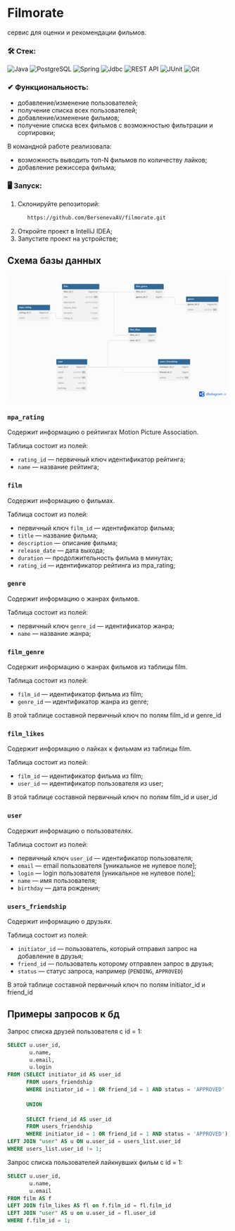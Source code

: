 # Filmorate
сервис для оценки и рекомендации фильмов.

### &#128736; Стек:
![Java](https://img.shields.io/badge/java-%25?style=for-the-badge&logo=java&color=blue)
![PostgreSQL](https://img.shields.io/badge/PostgreSQL-%252300758F.svg?style=for-the-badge&logo=PostgreSQL&color=lightskyblue)
![Spring](https://img.shields.io/badge/spring-%25?style=for-the-badge&logo=spring&color=lavenderblush)
![Jdbc](https://img.shields.io/badge/Jdbc-%25?style=for-the-badge&color=lavender)
![REST API](https://img.shields.io/badge/REST%20API-%23266999.svg?style=for-the-badge&color=teal)
![JUnit](https://img.shields.io/badge/JUnit-%25?style=for-the-badge&color=crimson)
![Git](https://img.shields.io/badge/Git-%25.svg?style=for-the-badge&logo=git&color=black)

### ✔ Функциональность:
 - добавление/изменение пользователей;
 - получение списка всех пользователей;
 - добавление/изменение фильмов;
 - получение списка всех фильмов с возможностью фильтрации и сортировки;

В командной работе реализовала:
- возможность выводить топ-N фильмов по количеству лайков;
- добавление режиссера фильма;

### 🖥️ Запуск:
1. Склонируйте репозиторий:
   ```sh
      https://github.com/BersenevaAV/filmorate.git
   ```
2. Откройте проект в IntelliJ IDEA;
3. Запустите проект на устройстве;

## Схема базы данных

![Screenshot of a comment on a GitHub issue showing an image, added in the Markdown, of an Octocat smiling and raising a tentacle.](./schema.png)

### `mpa_rating`

Содержит информацию о рейтингах Motion Picture Association.

Таблица состоит из полей:

- `rating_id` — первичный ключ идентификатор рейтинга;
- `name` — название рейтинга;

### `film`

Содержит информацию о фильмах.

Таблица состоит из полей:

- первичный ключ `film_id` — идентификатор фильма;
- `title` — название фильма;
- `description` — описание фильма;
- `release_date` — дата выхода;
- `duration` — продолжительность фильма в минутах;
- `rating_id` — идентификатор рейтинга из mpa_rating;

### `genre`

Содержит информацию о жанрах фильмов.

Таблица состоит из полей:

- первичный ключ `genre_id` — идентификатор жанра;
- `name` — название жанра;

### `film_genre`

Содержит информацию о жанрах фильмов из таблицы film.

Таблица состоит из полей:

- `film_id` — идентификатор фильма из film;
- `genre_id` — идентификатор жанра из genre;

В этой таблице составной первичный ключ по полям film_id и genre_id

### `film_likes`

Содержит информацию о лайках к фильмам из таблицы film.

Таблица состоит из полей:

- `film_id` — идентификатор фильма из film;
- `user_id` — идентификатор пользователя из user;

В этой таблице составной первичный ключ по полям film_id и user_id

### `user`

Содержит информацию о пользователях.

Таблица состоит из полей:

- первичный ключ `user_id` — идентификатор пользователя;
- `email` — email пользователя [уникальное не нулевое поле];
- `login` — login пользователя [уникальное не нулевое поле];
- `name` — имя пользователя;
- `birthday` — дата рождения;

### `users_friendship`

Содержит информацию о друзьях.

Таблица состоит из полей:

- `initiator_id` — пользователь, который отправил запрос на добавление в друзья;
- `friend_id` — пользователь которому отправлен запрос в друзья;
- `status` — статус запроса, например (`PENDING`, `APPROVED`)

В этой таблице составной первичный ключ по полям initiator_id и friend_id

## Примеры запросов к бд

Запрос списка друзей пользователя с id = 1:

```sql
SELECT u.user_id,
       u.name,
       u.email,
       u.login
FROM (SELECT initiator_id AS user_id
      FROM users_friendship
      WHERE initiator_id = 1 OR friend_id = 1 AND status = 'APPROVED'

      UNION

      SELECT friend_id AS user_id
      FROM users_friendship
      WHERE initiator_id = 1 OR friend_id = 1 AND status = 'APPROVED') AS users_list
LEFT JOIN "user" AS u ON u.user_id = users_list.user_id
WHERE users_list.user_id != 1;
```

Запрос списка пользователей лайкнувших фильм с id = 1:

```sql
SELECT u.user_id,
       u.name,
       u.email
FROM film AS f
LEFT JOIN film_likes AS fl on f.film_id = fl.film_id
LEFT JOIN "user" AS u on u.user_id = fl.user_id
WHERE f.film_id = 1;
```
